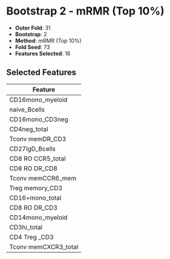 # Bootstrap 2 - mRMR (Top 10%)

- **Outer Fold**: 31
- **Bootstrap**: 2
- **Method**: mRMR (Top 10%)
- **Fold Seed**: 73
- **Features Selected**: 16

## Selected Features

| Feature |
|---------|
| CD16mono_myeloid |
| naive_Bcells |
| CD16mono_CD3neg |
| CD4neg_total |
| Tconv memDR_CD3 |
| CD27IgD_Bcells |
| CD8 RO CCR5_total |
| CD8 RO DR_CD8 |
| Tconv memCCR6_mem |
| Treg memory_CD3 |
| CD16+mono_total |
| CD8 RO DR_CD3 |
| CD14mono_myeloid |
| CD3hi_total |
| CD4 Treg _CD3 |
| Tconv memCXCR3_total |
